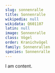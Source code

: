 ```yaml
---
slug: sonnenralle
title: Sonnenralle
wikipedia: null
wikidata: Q601107
latin: null
image: Sonnenralle
class: Vögel
order: Kranichvögel
family: Sonnenrallen
species: Sonnenralle
---
```


I am content.
